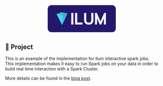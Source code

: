<h1 align="center">
  <a href="https://ilum.cloud" target="_blank"><img src="logo.svg" width="224px" alt="Ilum"/></a><br/>
</h1>

## 📖 Project

This is an example of the implementation for Ilum interactive spark jobs. This implementation makes it easy to run Spark jobs on your data in order to build real time interaction with a Spark Cluster.

More details can be found in the [blog post](https://blog.ilum.cloud/ghost/#/editor/post/631c7cecb1575600013b8617).

